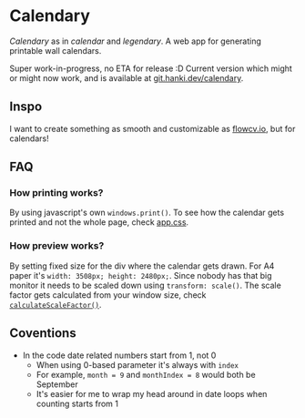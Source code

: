 # Calendary

_Calendary_ as in _calendar_ and _legendary_. A web app for generating printable wall calendars.

Super work-in-progress, no ETA for release :D Current version which might or might now work, and is available at [git.hanki.dev/calendary](https://git.hanki.dev/calendary).

## Inspo

I want to create something as smooth and customizable as [flowcv.io](https://flowcv.com/), but for calendars!

## FAQ

### How printing works?

By using javascript's own `windows.print()`. To see how the calendar gets printed and not the whole page, check [app.css](./src/app.css).

### How preview works?

By setting fixed size for the div where the calendar gets drawn. For A4 paper it's `width: 3508px; height: 2480px;`.
Since nobody has that big monitor it needs to be scaled down using `transform: scale()`.
The scale factor gets calculated from your window size, check [`calculateScaleFactor()`](./src/components/canvas.svelte).

## Coventions

- In the code date related numbers start from 1, not 0
  - When using 0-based parameter it's always with `index`
  - For example, `month = 9` and `monthIndex = 8` would both be September
  - It's easier for me to wrap my head around in date loops when counting starts from 1
